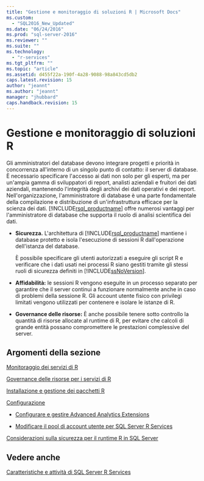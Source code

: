 ```yaml
---
title: "Gestione e monitoraggio di soluzioni R | Microsoft Docs"
ms.custom: 
  - "SQL2016_New_Updated"
ms.date: "06/24/2016"
ms.prod: "sql-server-2016"
ms.reviewer: ""
ms.suite: ""
ms.technology: 
  - "r-services"
ms.tgt_pltfrm: ""
ms.topic: "article"
ms.assetid: d455f22a-190f-4a28-9088-98a843cd5db2
caps.latest.revision: 15
author: "jeannt"
ms.author: "jeannt"
manager: "jhubbard"
caps.handback.revision: 15
---
```

# Gestione e monitoraggio di soluzioni R
  Gli amministratori del database devono integrare progetti e priorità in concorrenza all'interno di un singolo punto di contatto: il server di database. È necessario specificare l'accesso ai dati non solo per gli esperti, ma per un'ampia gamma di sviluppatori di report, analisti aziendali e fruitori dei dati aziendali, mantenendo l'integrità degli archivi dei dati operativi e dei report. Nell'organizzazione, l'amministratore di database è una parte fondamentale della compilazione e distribuzione di un'infrastruttura efficace per la scienza dei dati. [!INCLUDE[rsql_productname](../../includes/rsql-productname-md.md)] offre numerosi vantaggi per l'amministratore di database che supporta il ruolo di analisi scientifica dei dati.  
  
-   **Sicurezza.** L'architettura di [!INCLUDE[rsql_productname](../../includes/rsql-productname-md.md)] mantiene i database protetto e isola l'esecuzione di sessioni R dall'operazione dell'istanza del database.  
  
     È possibile specificare gli utenti autorizzati a eseguire gli script R e verificare che i dati usati nei processi R siano gestiti tramite gli stessi ruoli di sicurezza definiti in [!INCLUDE[ssNoVersion](../../includes/ssnoversion-md.md)].  
  
-   **Affidabilità:** le sessioni R vengono eseguite in un processo separato per garantire che il server continui a funzionare normalmente anche in caso di problemi della sessione R. Gli account utente fisico con privilegi limitati vengono utilizzati per contenere e isolare le istanze di R.   
  
-   **Governance delle risorse:** È anche possibile tenere sotto controllo la quantità di risorse allocate al runtime di R, per evitare che calcoli di grande entità possano compromettere le prestazioni complessive del server.  
  
  
## Argomenti della sezione  
 [Monitoraggio dei servizi di R](../../advanced-analytics/r-services/monitoring-r-services.md)
 
 [Governance delle risorse per i servizi di R](../../advanced-analytics/r-services/resource-governance-for-r-services.md)
 
[Installazione e gestione dei pacchetti R](../../advanced-analytics/r-services/installing-and-managing-r-packages.md)
  
[Configurazione](../../advanced-analytics/r-services/configuration-sql-server-r-services.md) 

+ [Configurare e gestire Advanced Analytics Extensions](../../advanced-analytics/r-services/configure-and-manage-advanced-analytics-extensions.md)  
  
+  [Modificare il pool di account utente per SQL Server R Services](../../advanced-analytics/r-services/modify-the-user-account-pool-for-sql-server-r-services.md)  

 [Considerazioni sulla sicurezza per il runtime R in SQL Server](../../advanced-analytics/r-services/security-considerations-for-the-r-runtime-in-sql-server.md)  
  
 
  
## Vedere anche  
 [Caratteristiche e attività di SQL Server R Services](../../advanced-analytics/r-services/sql-server-r-services-features-and-tasks.md)  
  
  